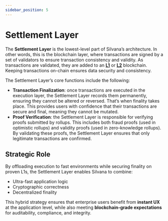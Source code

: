 ```yaml
---
sidebar_position: 5
---
```


# Settlement Layer

The **Settlement Layer** is the lowest-level part of Silvana’s architecture. In other words, this is the blockchain layer, where transactions are signed by a set of validators to ensure transaction consistency and validity. As transactions are validated, they are added to an [**L1**](/Documentation/glossary#layer-1-l1) or [**L2**](/Documentation/glossary#layer-2-l2) blockchain. Keeping transactions on-chain ensures data security and consistency.

The Settlement Layer’s core functions include the following:

* **Transaction Finalization**: once transactions are executed in the execution layer, the Settlement Layer records them permanently, ensuring they cannot be altered or reversed. That’s when finality takes place. This provides users with confidence that their transactions are secure and final, meaning they cannot be mutated.
* **Proof Verification**: the Settlement Layer is responsible for verifying proofs submitted by rollups. This includes both fraud proofs (used in optimistic rollups) and validity proofs (used in zero-knowledge rollups). By validating these proofs, the Settlement Layer ensures that only legitimate transactions are confirmed.

## Strategic Role

By offloading execution to fast environments while securing finality on proven L1s, the Settlement Layer enables Silvana to combine:

- Ultra-fast application logic
- Cryptographic correctness
- Decentralized finality

This hybrid strategy ensures that enterprise users benefit from **instant UX** at the application level, while also meeting **blockchain-grade expectations** for auditability, compliance, and integrity.